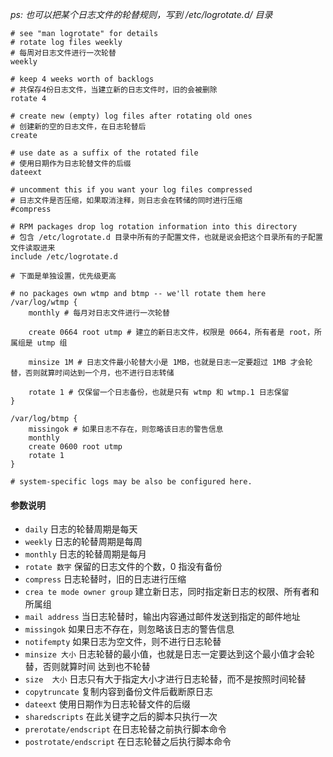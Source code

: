 
*ps:    也可以把某个日志文件的轮替规则，写到 /etc/logrotate.d/ 目录*
```
# see "man logrotate" for details
# rotate log files weekly 
# 每周对日志文件进行一次轮替
weekly

# keep 4 weeks worth of backlogs 
# 共保存4份日志文件，当建立新的日志文件时，旧的会被删除
rotate 4

# create new (empty) log files after rotating old ones
# 创建新的空的日志文件，在日志轮替后
create

# use date as a suffix of the rotated file
# 使用日期作为日志轮替文件的后缀
dateext

# uncomment this if you want your log files compressed
# 日志文件是否压缩，如果取消注释，则日志会在转储的同时进行压缩
#compress

# RPM packages drop log rotation information into this directory
# 包含 /etc/logrotate.d 目录中所有的子配置文件，也就是说会把这个目录所有的子配置文件读取进来
include /etc/logrotate.d

# 下面是单独设置，优先级更高

# no packages own wtmp and btmp -- we'll rotate them here
/var/log/wtmp {
    monthly # 每月对日志文件进行一次轮替
    
    create 0664 root utmp # 建立的新日志文件，权限是 0664，所有者是 root，所属组是 utmp 组
    
	minsize 1M # 日志文件最小轮替大小是 1MB，也就是日志一定要超过 1MB 才会轮替，否则就算时间达到一个月，也不进行日志转储
	
    rotate 1 # 仅保留一个日志备份，也就是只有 wtmp 和 wtmp.1 日志保留
}

/var/log/btmp {
    missingok # 如果日志不存在，则忽略该日志的警告信息
    monthly
    create 0600 root utmp
    rotate 1
}

# system-specific logs may be also be configured here.
```

####  参数说明
  
- `daily`                          日志的轮替周期是每天
- `weekly`                        日志的轮替周期是每周
- `monthly`                      日志的轮替周期是每月
- `rotate 数字`                保留的日志文件的个数，0 指没有备份
- `compress`                     日志轮替时，旧的日志进行压缩
- `crea te mode owner group`     建立新日志，同时指定新日志的权限、所有者和所属组  
- `mail address`               当日志轮替时，输出内容通过邮件发送到指定的邮件地址
- `missingok`                    如果日志不存在，则忽略该日志的警告信息
- `notifempty`                  如果日志为空文件，则不进行日志轮替
- `minsize 大小`               日志轮替的最小值，也就是日志一定要达到这个最小值才会轮替，否则就算时间 达到也不轮替
- `size  大小`                   日志只有大于指定大小才进行日志轮替，而不是按照时间轮替  
- `copytruncate`               复制内容到备份文件后截断原日志
- `dateext`                        使用日期作为日志轮替文件的后缀
- `sharedscripts`              在此关键字之后的脚本只执行一次
- `prerotate/endscript`   在日志轮替之前执行脚本命令
- `postrotate/endscript` 在日志轮替之后执行脚本命令